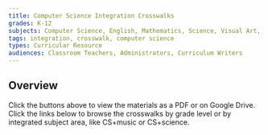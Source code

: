 ```yaml
---
title: Computer Science Integration Crosswalks
grades: K-12
subjects: Computer Science, English, Mathematics, Science, Visual Art, Music, Physical Education, Health, Social Studies
tags: integration, crosswalk, computer science
types: Curricular Resource
audiences: Classroom Teachers, Administrators, Curriculum Writers
---
```


## Overview

Click the buttons above to view the materials as a PDF or on Google Drive. Click the links below to browse the crosswalks by grade level or by integrated subject area, like CS+music or CS+science. 
